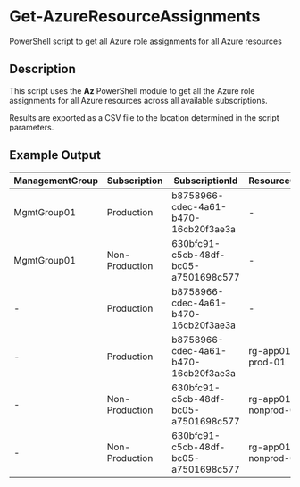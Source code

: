 # Get-AzureResourceAssignments
PowerShell script to get all Azure role assignments for all Azure resources

## Description

This script uses the **Az** PowerShell module to get all the Azure role assignments for all Azure resources across all available subscriptions.

Results are exported as a CSV file to the location determined in the script parameters.

## Example Output

| ManagementGroup | Subscription | SubscriptionId | ResourceGroup | ProviderName | ResourceType | ResourceSubType | ResourceName | PrincipalName | UserPrincipalName | PrincipalType | PrincipalId | RoleDefinitionName | RoleDefinitionId | Description |
| - | - | - | - | - | - | - | - | - | - | - | - | - | - | - |
| MgmtGroup01 | Production | b8758966-cdec-4a61-b470-16cb20f3ae3a | - | - | - | - | - | Group01 | - | Group | d912c52d-f0a6-49e9-b333-80eb8821dd32 | Reader | acdd72a7-3385-48ef-bd42-f606fba81ae7 | - |
| MgmtGroup01 | Non-Production | 630bfc91-c5cb-48df-bc05-a7501698c577 | - | - | - | - | - | Group01 | - | Group | d912c52d-f0a6-49e9-b333-80eb8821dd32 | Reader | acdd72a7-3385-48ef-bd42-f606fba81ae7 | - |
| - | Production | b8758966-cdec-4a61-b470-16cb20f3ae3a | - | - | - | - | - | John Smith | John.Smith@corp.com | User | 8b5e71c6-96e7-4fe2-939d-5403edbe9947 | Reader | acdd72a7-3385-48ef-bd42-f606fba81ae7 | - |
| - | Production | b8758966-cdec-4a61-b470-16cb20f3ae3a | rg-app01-prod-01 | - | - | - | - | func-app01-prod-01 | | ServicePrincipal | 18d54fc7-8a3e-4975-b34a-1bc81d6c2e1b | Reader | acdd72a7-3385-48ef-bd42-f606fba81ae7 | - |
| - | Non-Production | 630bfc91-c5cb-48df-bc05-a7501698c577 | rg-app01-nonprod-01 | Microsoft.Compute | virtualMachines | - | vm-app01-nonprod-01 | Jane Smith | Jane.Smith@corp.com | User | 61f7381f-4064-439a-9131-6088f1ed0a5e | Owner | 8e3af657-a8ff-443c-a75c-2fe8c4bcb635 | - |
| - | Non-Production | 630bfc91-c5cb-48df-bc05-a7501698c577 | rg-app01-nonprod-01 | Microsoft.Network | virtualNetworks | vnet-nonprod-01/subnets | vm-app01-nonprod-01 | Group02 | - | Group | 25f88df0-1e76-4c1b-962c-f8663234ebb5 | Network Contributor | 4d97b98b-1d4f-4787-a291-c67834d212e7 | - |
